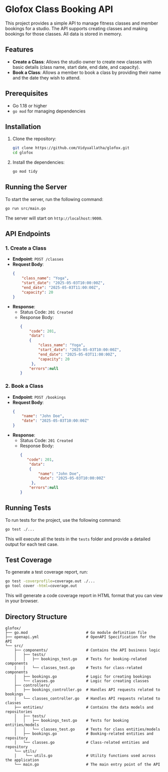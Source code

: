 
# Glofox Class Booking API

This project provides a simple API to manage fitness classes and member bookings for a studio. The API supports creating classes and making bookings for those classes. All data is stored in memory.

## Features

- **Create a Class**: Allows the studio owner to create new classes with basic details (class name, start date, end date, and capacity).
- **Book a Class**: Allows a member to book a class by providing their name and the date they wish to attend.

## Prerequisites

- Go 1.18 or higher
- `go mod` for managing dependencies

## Installation

1. Clone the repository:

    ```bash
    git clone https://github.com/Vidyuallatha/glofox.git
    cd glofox
    ```

2. Install the dependencies:

    ```bash
    go mod tidy
    ```

## Running the Server

To start the server, run the following command:

```bash
go run src/main.go
```

The server will start on `http://localhost:9000`.

## API Endpoints

### 1. **Create a Class**
- **Endpoint**: `POST /classes`
- **Request Body**:
    ```json
    {
        "class_name": "Yoga",
        "start_date": "2025-05-03T10:00:00Z",
        "end_date": "2025-05-03T11:00:00Z",
        "capacity": 20
    }
    ```
- **Response**:
  - Status Code: `201 Created`
  - Response Body:
      ```json
      {
          "code": 201,
          "data": 
          {
              "class_name": "Yoga",
              "start_date": "2025-05-03T10:00:00Z",
              "end_date": "2025-05-03T11:00:00Z",
              "capacity": 20
           },
          "errors":null
      }
      ```

### 2. **Book a Class**
- **Endpoint**: `POST /bookings`
- **Request Body**:
    ```json
    {
        "name": "John Doe",
        "date": "2025-05-03T10:00:00Z"
    }
    ```
- **Response**:
  - Status Code: `201 Created`
  - Response Body:
      ```json
      {
         "code": 201,
          "data": 
          {
              "name": "John Doe",
              "date": "2025-05-03T10:00:00Z"
           },
          "errors":null
      }
      ```

## Running Tests

To run tests for the project, use the following command:

```bash
go test ./...
```

This will execute all the tests in the `tests` folder and provide a detailed output for each test case.

## Test Coverage

To generate a test coverage report, run:

```bash
go test -coverprofile=coverage.out ./...
go tool cover -html=coverage.out
```

This will generate a code coverage report in HTML format that you can view in your browser.

## Directory Structure

```
glofox/
├── go.mod                          # Go module definition file
├── openapi.yml                     # OpenAPI Specification for the API
└── src/
    ├── components/                 # Contains the API business logic
    │   ├── tests/
    │   │   ├── bookings_test.go    # Tests for booking-related components
    │   │   └── classes_test.go     # Tests for class-related components
    │   ├── bookings.go             # Logic for creating bookings
    │   └── classes.go              # Logic for creating classes
    ├── controllers/
    │   ├── bookings_controller.go  # Handles API requests related to bookings
    │   └── classes_controller.go   # Handles API requests related to classes
    ├── entities/                   # Contains the data models and repositories
    │   ├── tests/
    │   │   ├── bookings_test.go    # Tests for booking entities/models
    │   │   └── classes_test.go     # Tests for class entities/models
    │   ├── bookings.go             # Booking-related entities and repository
    │   └── classes.go              # Class-related entities and repository
    └── utils/
    │    └── utils.go               # Utility functions used across the application
    └── main.go                     # The main entry point of the API

```
